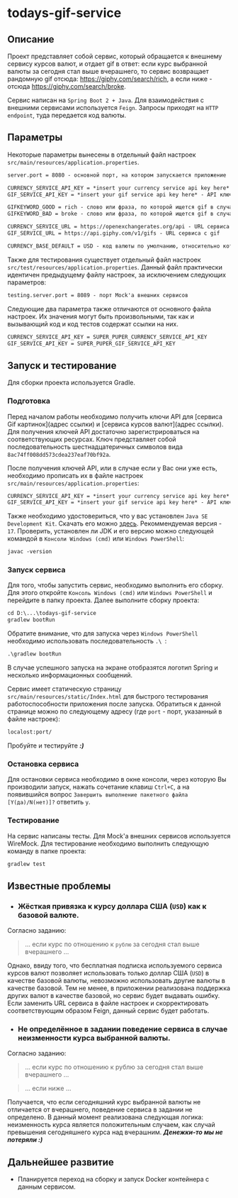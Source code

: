 # todays-gif-service

## Описание
Проект представляет собой сервис, который обращается к внешнему сервису курсов валют,
и отдает gif в ответ: если курс выбранной валюты за сегодня стал выше вчерашнего,
то сервис возвращает рандомную gif отсюда: https://giphy.com/search/rich, а если ниже -
отсюда https://giphy.com/search/broke.

Сервис написан на `Spring Boot 2 + Java`. Для взаимодействия с внешними сервисами
используется `Feign`. Запросы приходят на `HTTP endpoint`, туда передается код валюты.

## Параметры

Некоторые параметры вынесены в отдельный файл настроек `src/main/resources/application.properties`.
```txt
server.port = 8080 - основной порт, на котором запускается приложение

CURRENCY_SERVICE_API_KEY = *insert your currency service api key here* - API ключ сервиса с курсами валют
GIF_SERVICE_API_KEY = *insert your gif service api key here* - API ключ сервиса gif картинок

GIFKEYWORD_GOOD = rich - слово или фраза, по которой ищется gif в случае превышения курса
GIFKEYWORD_BAD = broke - слово или фраза, по которой ищется gif в случае провала курса

CURRENCY_SERVICE_URL = https://openexchangerates.org/api - URL сервиса с курсами валют
GIF_SERVICE_URL = https://api.giphy.com/v1/gifs - URL сервиса с gif

CURRENCY_BASE_DEFAULT = USD - код валюты по умолчанию, относительно которой производится расчёт курса 
```
Также для тестирования существует отдельный файл настроек `src/test/resources/application.properties`.
Данный файл практически идентичен предыдущему файлу настроек, за исключением следующих параметров:
```txt
testing.server.port = 8089 - порт Mock'а внешних сервисов
```
Следующие два параметра также отличаются от основного файла настроек. Их значения могут быть произвольными,
так как и вызывающий код и код тестов содержат ссылки на них.
```txt
CURRENCY_SERVICE_API_KEY = SUPER_PUPER_CURRENCY_SERVICE_API_KEY
GIF_SERVICE_API_KEY = SUPER_PUPER_GIF_SERVICE_API_KEY
```

## Запуск и тестирование
Для сборки проекта используется Gradle.

### Подготовка
Перед началом работы необходимо получить ключи API для [сервиса Gif картинок](адрес ссылки) и
[сервиса курсов валют](адрес ссылки). Для получения ключей API достаточно зарегистрироваться на соответствующих
ресурсах. Ключ представляет собой последовательность шестнадцатеричных символов вида `8ac74ff008dd573cdea237eaf70bf92a`.

После получения ключей API, или в случае если у Вас они уже есть, необходимо прописать их в файле настроек
`src/main/resources/application.properties`:
```txt
CURRENCY_SERVICE_API_KEY = *insert your currency service api key here* - API ключ сервиса с курсами валют
GIF_SERVICE_API_KEY = *insert your gif service api key here* - API ключ сервиса gif картинок
```
Также необходимо удостовериться, что у вас установлен `Java SE Development Kit`. Скачать его можно
[здесь](https://www.oracle.com/java/technologies/downloads/). Рекоммендуемая версия - `17`. Проверить,
установлен ли JDK и его версию можно следующей командой в `Консоли Windows (cmd)` или `Windows PowerShell`:
```txt
javac -version
```

### Запуск сервиса
Для того, чтобы запустить сервис, необходимо выполнить его сборку. Для этого откройте `Консоль Windows (cmd)` или
`Windows PowerShell` и перейдите в папку проекта. Далее выполните сборку проекта:

```txt
cd D:\...\todays-gif-service
gradlew bootRun
```
Обратите внимание, что для запуска через `Windows PowerShell` необходимо использовать последовательность `.\ `:
```txt
.\gradlew bootRun
```
В случае успешного запуска на экране отобразятся логотип Spring и несколько информационных сообщений. 

Сервис имеет статическую страницу `src/main/resources/static/Index.html` для быстрого тестирования работоспособности
приложения после запуска. Обратиться к данной странице можно по следующему адресу (где `port` - порт, указанный в
файле настроек):
```txt
localost:port/
```
Пробуйте и тестируйте ***:)***

### Остановка сервиса
Для остановки сервиса необходимо в окне консоли, через которую Вы производили запуск, нажать сочетание клавиш
`Ctrl+C`, а на появившийся вопрос `Завершить выполнение пакетного файла [Y(да)/N(нет)]?` ответить `y`.

### Тестирование
На сервис написаны тесты. Для Mock'а внешних сервисов используется WireMock. Для тестирование необходимо выполнить
следующую команду в папке проекта:
```txt
gradlew test
```

## Известные проблемы
* ### Жёсткая привязка к курсу доллара США (`USD`) как к базовой валюте.

Согласно заданию:
> ... если курс по отношению к `рублю` за сегодня стал выше вчерашнего ...

Однако, ввиду того, что бесплатная подписка используемого сервиса курсов валют позволяет использовать
только доллар США (`USD`) в качестве базовой валюты, невозможно использовать другие валюты в качестве базовой.
Тем не менее, в приложении реализована поддержка других валют в качестве базовой, но сервис будет выдавать ошибку.
Если заменить URL сервиса в файле настроек и скорректировать соответствующим образом Feign, данный сервис будет работать.

* ### Не определённое в задании поведение сервиса в случае неизменности курса выбранной валюты.

Согласно заданию:
> ... если курс по отношению к рублю за сегодня стал выше вчерашнего ...

> ... если ниже ...

Получается, что если сегодняшний курс выбранной валюты не отличается от вчерашнего, поведение сервиса в задании
не определено. В данный момент реализована следующая логика: неизменность курса является положительным случаем,
как случай превышения сегодняшнего курса над вчерашним. ***Денежки-то мы не потеряли :)***


## Дальнейшее развитие
* Планируется переход на сборку и запуск Docker контейнера с данным сервисом.